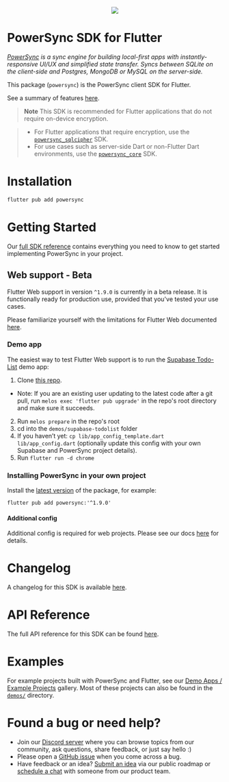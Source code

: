 <p align="center">
  <a href="https://www.powersync.com" target="_blank"><img src="https://github.com/powersync-ja/.github/assets/7372448/d2538c43-c1a0-4c47-9a76-41462dba484f"/></a>
</p>

# PowerSync SDK for Flutter

_[PowerSync](https://www.powersync.com) is a sync engine for building local-first apps with instantly-responsive UI/UX and simplified state transfer. Syncs between SQLite on the client-side and Postgres, MongoDB or MySQL on the server-side._

This package (`powersync`) is the PowerSync client SDK for Flutter.

See a summary of features [here](https://docs.powersync.com/client-sdk-references/flutter).

> **Note**
> This SDK is recommended for Flutter applications that do not require on-device encryption.

> - For Flutter applications that require encryption, use the [`powersync_sqlcipher`](https://pub.dev/packages/powersync_sqlcipher) SDK.
> - For use cases such as server-side Dart or non-Flutter Dart environments, use the [`powersync_core`](https://pub.dev/packages/powersync_core) SDK.

# Installation

```bash
flutter pub add powersync
```

# Getting Started

Our [full SDK reference](https://docs.powersync.com/client-sdk-references/flutter) contains everything you need to know to get started implementing PowerSync in your project. 

## **Web support - Beta**

Flutter Web support in version `^1.9.0` is currently in a beta release. It is functionally ready for production use, provided that you've tested your use cases. 

Please familiarize yourself with the limitations for Flutter Web documented [here](https://docs.powersync.com/client-sdk-references/flutter/flutter-web-support#limitations).

### Demo app

The easiest way to test Flutter Web support is to run the [Supabase Todo-List](https://github.com/powersync-ja/powersync.dart/tree/main/demos/supabase-todolist) demo app:

1. Clone [this repo](https://github.com/powersync-ja/powersync.dart/tree/main).

- Note: If you are an existing user updating to the latest code after a git pull, run `melos exec 'flutter pub upgrade'` in the repo's root directory and make sure it succeeds.

2. Run `melos prepare` in the repo's root
3. cd into the `demos/supabase-todolist` folder
4. If you haven’t yet: `cp lib/app_config_template.dart lib/app_config.dart` (optionally update this config with your own Supabase and PowerSync project details).
5. Run `flutter run -d chrome`

### Installing PowerSync in your own project

Install the [latest version](https://pub.dev/packages/powersync/versions) of the package, for example:

```
flutter pub add powersync:'^1.9.0'
```

#### Additional config

Additional config is required for web projects. Please see our docs [here](https://docs.powersync.com/client-sdk-references/flutter/flutter-web-support#additional-config) for details.

# Changelog

A changelog for this SDK is available [here](https://releases.powersync.com/announcements/flutter-client-sdk).

# API Reference

The full API reference for this SDK can be found [here](https://pub.dev/documentation/powersync/latest/powersync/powersync-library.html).

# Examples

For example projects built with PowerSync and Flutter, see our [Demo Apps / Example Projects](https://docs.powersync.com/resources/demo-apps-example-projects#flutter) gallery. Most of these projects can also be found in the [`demos/`](../demos/) directory.

# Found a bug or need help?

- Join our [Discord server](https://discord.gg/powersync) where you can browse topics from our community, ask questions, share feedback, or just say hello :)
- Please open a [GitHub issue](https://github.com/powersync-ja/powersync.dart/issues) when you come across a bug.
- Have feedback or an idea? [Submit an idea](https://roadmap.powersync.com/tabs/5-roadmap/submit-idea) via our public roadmap or [schedule a chat](https://calendly.com/powersync/powersync-chat) with someone from our product team.
